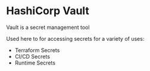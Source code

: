 # HashiCorp Vault

Vault is a secret management tool 

Used here to for accessing secrets for a variety of uses:

* Terraform Secrets
* CI/CD Secrets
* Runtime Secrets 